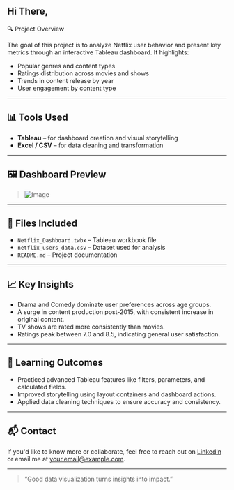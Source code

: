 ## Hi There,
🔍 Project Overview

The goal of this project is to analyze Netflix user behavior and present key metrics through an interactive Tableau dashboard. It highlights:

- Popular genres and content types
- Ratings distribution across movies and shows
- Trends in content release by year
- User engagement by content type

---

## 📊 Tools Used

- **Tableau** – for dashboard creation and visual storytelling  
- **Excel / CSV** – for data cleaning and transformation  

---

## 🖼️ Dashboard Preview

> ![Image](https://github.com/user-attachments/assets/7f4d007d-5a62-4fa4-8945-389d3237f0fd)

---

## 📁 Files Included

- `Netflix_Dashboard.twbx` – Tableau workbook file  
- `netflix_users_data.csv` – Dataset used for analysis  
- `README.md` – Project documentation  

---

## 📈 Key Insights

- Drama and Comedy dominate user preferences across age groups.
- A surge in content production post-2015, with consistent increase in original content.
- TV shows are rated more consistently than movies.
- Ratings peak between 7.0 and 8.5, indicating general user satisfaction.

---

## 🧠 Learning Outcomes

- Practiced advanced Tableau features like filters, parameters, and calculated fields.
- Improved storytelling using layout containers and dashboard actions.
- Applied data cleaning techniques to ensure accuracy and consistency.

---

## 📬 Contact

If you'd like to know more or collaborate, feel free to reach out on [LinkedIn](https://www.linkedin.com/in/your-profile) or email me at your.email@example.com.

---

> “Good data visualization turns insights into impact.” 
